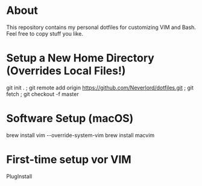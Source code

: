 # About

This repository contains my personal dotfiles for customizing VIM and Bash.
Feel free to copy stuff you like.

# Setup a New Home Directory (Overrides Local Files!)

git init . ; git remote add origin https://github.com/Neverlord/dotfiles.git ; git fetch ; git checkout -f master

# Software Setup (macOS)

brew install vim --override-system-vim
brew install macvim

# First-time setup vor VIM

PlugInstall

